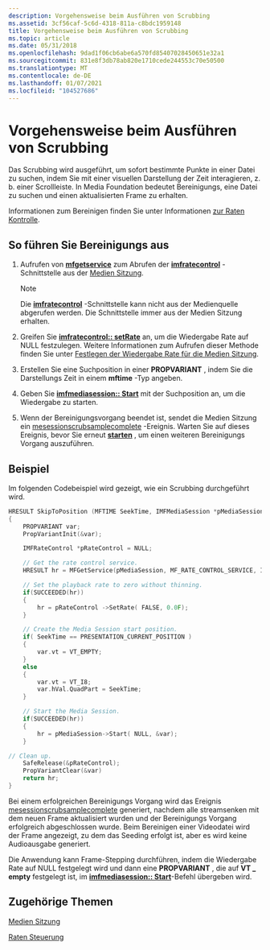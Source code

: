 ```yaml
---
description: Vorgehensweise beim Ausführen von Scrubbing
ms.assetid: 3cf56caf-5c6d-4318-811a-c8bdc1959148
title: Vorgehensweise beim Ausführen von Scrubbing
ms.topic: article
ms.date: 05/31/2018
ms.openlocfilehash: 9dad1f06cb6abe6a570fd85407028450651e32a1
ms.sourcegitcommit: 831e8f3db78ab820e1710cede244553c70e50500
ms.translationtype: MT
ms.contentlocale: de-DE
ms.lasthandoff: 01/07/2021
ms.locfileid: "104527686"
---
```

# <a name="how-to-perform-scrubbing"></a>Vorgehensweise beim Ausführen von Scrubbing

Das Scrubbing wird ausgeführt, um sofort bestimmte Punkte in einer Datei zu suchen, indem Sie mit einer visuellen Darstellung der Zeit interagieren, z. b. einer Scrollleiste. In Media Foundation bedeutet Bereinigungs, eine Datei zu suchen und einen aktualisierten Frame zu erhalten.

Informationen zum Bereinigen finden Sie unter Informationen [zur Raten Kontrolle](about-rate-control.md).

## <a name="to-perform-scrubbing"></a>So führen Sie Bereinigungs aus

1.  Aufrufen von [**mfgetservice**](/windows/desktop/api/mfidl/nf-mfidl-mfgetservice) zum Abrufen der [**imfratecontrol**](/windows/desktop/api/mfidl/nn-mfidl-imfratecontrol) -Schnittstelle aus der [Medien Sitzung](media-session.md).
    > [!Note]  
    > Die [**imfratecontrol**](/windows/desktop/api/mfidl/nn-mfidl-imfratecontrol) -Schnittstelle kann nicht aus der Medienquelle abgerufen werden. Die Schnittstelle immer aus der Medien Sitzung erhalten.

     

2.  Greifen Sie [**imfratecontrol:: setRate**](/windows/desktop/api/mfidl/nf-mfidl-imfratecontrol-setrate) an, um die Wiedergabe Rate auf NULL festzulegen. Weitere Informationen zum Aufrufen dieser Methode finden Sie unter [Festlegen der Wiedergabe Rate für die Medien Sitzung](how-to-set-the-playback-rate-on-the-media-session.md).
3.  Erstellen Sie eine Suchposition in einer **PROPVARIANT** , indem Sie die Darstellungs Zeit in einem **mftime** -Typ angeben.
4.  Geben Sie [**imfmediasession:: Start**](/windows/desktop/api/mfidl/nf-mfidl-imfmediasession-start) mit der Suchposition an, um die Wiedergabe zu starten.
5.  Wenn der Bereinigungsvorgang beendet ist, sendet die Medien Sitzung ein [mesessionscrubsamplecomplete](mesessionscrubsamplecomplete.md) -Ereignis. Warten Sie auf dieses Ereignis, bevor Sie erneut [**starten**](/windows/desktop/api/mfidl/nf-mfidl-imfmediasession-start) , um einen weiteren Bereinigungs Vorgang auszuführen.

## <a name="example"></a>Beispiel

Im folgenden Codebeispiel wird gezeigt, wie ein Scrubbing durchgeführt wird.


```C++
HRESULT SkipToPosition (MFTIME SeekTime, IMFMediaSession *pMediaSession)
{
    PROPVARIANT var;
    PropVariantInit(&var);

    IMFRateControl *pRateControl = NULL;

    // Get the rate control service.
    HRESULT hr = MFGetService(pMediaSession, MF_RATE_CONTROL_SERVICE, IID_PPV_ARGS(&pRateControl));

    // Set the playback rate to zero without thinning.
    if(SUCCEEDED(hr))
    {
        hr = pRateControl ->SetRate( FALSE, 0.0F); 
    }

    // Create the Media Session start position.
    if( SeekTime == PRESENTATION_CURRENT_POSITION )
    {
        var.vt = VT_EMPTY;
    }
    else
    {
        var.vt = VT_I8;
        var.hVal.QuadPart = SeekTime;
    }

    // Start the Media Session.
    if(SUCCEEDED(hr))
    {
        hr = pMediaSession->Start( NULL, &var);
    }

// Clean up.
    SafeRelease(&pRateControl);
    PropVariantClear(&var)
    return hr;
}
```



Bei einem erfolgreichen Bereinigungs Vorgang wird das Ereignis [mesessionscrubsamplecomplete](mesessionscrubsamplecomplete.md) generiert, nachdem alle streamsenken mit dem neuen Frame aktualisiert wurden und der Bereinigungs Vorgang erfolgreich abgeschlossen wurde. Beim Bereinigen einer Videodatei wird der Frame angezeigt, zu dem das Seeding erfolgt ist, aber es wird keine Audioausgabe generiert.

Die Anwendung kann Frame-Stepping durchführen, indem die Wiedergabe Rate auf NULL festgelegt wird und dann eine **PROPVARIANT** , die auf **VT \_ empty** festgelegt ist, im [**imfmediasession:: Start**](/windows/desktop/api/mfidl/nf-mfidl-imfmediasession-start)-Befehl übergeben wird.

## <a name="related-topics"></a>Zugehörige Themen

<dl> <dt>

[Medien Sitzung](media-session.md)
</dt> <dt>

[Raten Steuerung](rate-control.md)
</dt> </dl>

 

 



